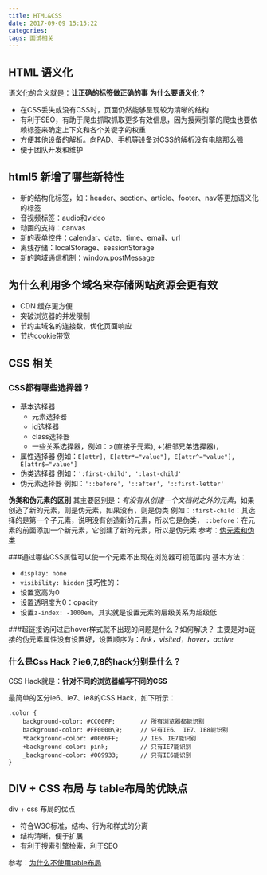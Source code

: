 ```yaml
---
title: HTML&CSS
date: 2017-09-09 15:15:22
categories:
tags: 面试相关
---
```


## HTML 语义化
语义化的含义就是：**让正确的标签做正确的事**
**为什么要语义化？**
- 在CSS丢失或没有CSS时，页面仍然能够呈现较为清晰的结构
- 有利于SEO，有助于爬虫抓取抓取更多有效信息，因为搜索引擎的爬虫也要依赖标签来确定上下文和各个关键字的权重
- 方便其他设备的解析。向PAD、手机等设备对CSS的解析没有电脑那么强
- 便于团队开发和维护

## html5 新增了哪些新特性
- 新的结构化标签，如：header、section、article、footer、nav等更加语义化的标签
- 音视频标签：audio和video
- 动画的支持：canvas
- 新的表单控件：calendar、date、time、email、url
- 离线存储：localStorage、sessionStorage
- 新的跨域通信机制：window.postMessage

## 为什么利用多个域名来存储网站资源会更有效
- CDN 缓存更方便
- 突破浏览器的并发限制
- 节约主域名的连接数，优化页面响应
- 节约cookie带宽


## CSS 相关
### CSS都有哪些选择器？
- 基本选择器
  - 元素选择器
  - id选择器
  - class选择器
  - 一些关系选择器，例如：>(直接子元素), +(相邻兄弟选择器)，
- 属性选择器
  例如：`E[attr], E[attr*="value"], E[attr^="value"], E[attr$="value"]`
- 伪类选择器
  例如：`':first-child', ':last-child'`
- 伪元素选择器
  例如：`'::before', '::after', '::first-letter'`

**伪类和伪元素的区别**
其主要区别是：*有没有从创建一个文档树之外的元素*，如果创造了新的元素，则是伪元素，如果没有，则是伪类
例如：`:first-child`：其选择的是第一个子元素，说明没有创造新的元素，所以它是伪类，
`::before`：在元素的前面添加一个新元素，它创建了新的元素，所以是伪元素 
参考：[伪元素和伪类](http://www.alloyteam.com/2016/05/summary-of-pseudo-classes-and-pseudo-elements/)

###通过哪些CSS属性可以使一个元素不出现在浏览器可视范围内
基本方法：
- `display: none`
- `visibility: hidden`
技巧性的：
- 设置宽高为0
- 设置透明度为0：opacity
- 设置`z-index: -1000em`，其实就是设置元素的层级关系为超级低

###超链接访问过后hover样式就不出现的问题是什么？如何解决？
主要是对a链接的伪元素属性没有设置好，设置顺序为：*link，visited，hover，active*

### 什么是Css Hack？ie6,7,8的hack分别是什么？
CSS Hack就是：**针对不同的浏览器编写不同的CSS**

最简单的区分ie6、ie7、ie8的CSS Hack，如下所示：
```
.color {
    background-color: #CC00FF;       // 所有浏览器都能识别
    background-color: #FF0000\9;     // 只有IE6、 IE7、IE8能识别
    *background-color: #0066FF;      // IE6、IE7能识别
    +background-color: pink;         // 只有IE7能识别
    _background-color: #009933;      // 只有IE6能识别
}
```


## DIV + CSS 布局 与 table布局的优缺点
div + css 布局的优点
- 符合W3C标准，结构、行为和样式的分离
- 结构清晰，便于扩展
- 有利于搜索引擎检索，利于SEO

参考：[为什么不使用table布局](https://stackoverflow.com/questions/83073/why-not-use-tables-for-layout-in-html)
